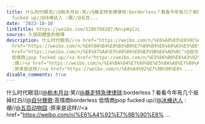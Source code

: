 ```yaml
---
title: 什么时代眼泪//@栃木月台:笑//@暴走特急律律球:borderless？看看今年有几个坂掉红白//@自分賛歌:高情商borderless 低情商jpop
  fucked up//@冰棒达人 :绷//@五百...
date: '2023-10-10'
linkTitle: https://weibo.com/5286768287/NncpWyCzL
source: 久保田鲤鱼的微博
description: 什么时代眼泪//<a href="https://weibo.com/n/%E6%A0%83%E6%9C%A8%E6%9C%88%E5%8F%B0">@栃木月台</a>:笑//<a
  href="https://weibo.com/n/%E6%9A%B4%E8%B5%B0%E7%89%B9%E6%80%A5%E5%BE%8B%E5%BE%8B%E7%90%83">@暴走特急律律球</a>:borderless？看看今年有几个坂掉红白//<a
  href="https://weibo.com/n/%E8%87%AA%E5%88%86%E8%B3%9B%E6%AD%8C">@自分賛歌</a>:高情商borderless
  低情商jpop fucked up//<a href="https://weibo.com/n/%E5%86%B0%E6%A3%92%E8%BE%BE%E4%BA%BA">@冰棒达人</a>
  :绷//<a href="https://weibo.com/n/%E4%BA%94%E7%99%BE%E5%8A%A8%E7%89%A9%E5%9B%AD">@五百动物园</a>
  :原来是这样//<a href="https://weibo.com/n/%E6%A4%92%E7%9B%90%E8% ...
disable_comments: true
---
```

什么时代眼泪//<a href="https://weibo.com/n/%E6%A0%83%E6%9C%A8%E6%9C%88%E5%8F%B0">@栃木月台</a>:笑//<a href="https://weibo.com/n/%E6%9A%B4%E8%B5%B0%E7%89%B9%E6%80%A5%E5%BE%8B%E5%BE%8B%E7%90%83">@暴走特急律律球</a>:borderless？看看今年有几个坂掉红白//<a href="https://weibo.com/n/%E8%87%AA%E5%88%86%E8%B3%9B%E6%AD%8C">@自分賛歌</a>:高情商borderless 低情商jpop fucked up//<a href="https://weibo.com/n/%E5%86%B0%E6%A3%92%E8%BE%BE%E4%BA%BA">@冰棒达人</a> :绷//<a href="https://weibo.com/n/%E4%BA%94%E7%99%BE%E5%8A%A8%E7%89%A9%E5%9B%AD">@五百动物园</a> :原来是这样//<a href="https://weibo.com/n/%E6%A4%92%E7%9B%90%E8% ...